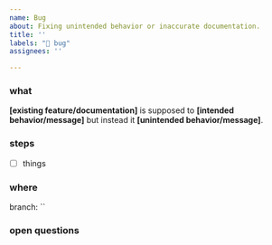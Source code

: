 ```yaml
---
name: Bug
about: Fixing unintended behavior or inaccurate documentation.
title: ''
labels: "🐛 bug"
assignees: ''

---
```


### what
**[existing feature/documentation]** is supposed to **[intended behavior/message]** but instead it **[unintended behavior/message]**.

### steps
 - [ ] things

### where
branch: ``

### open questions
